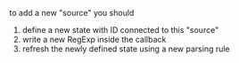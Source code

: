   to add a new "source" you should 
  1) define a new state with ID connected to this "source"
  2) write a new RegExp inside the callback 
  3) refresh the newly defined state using a new parsing rule